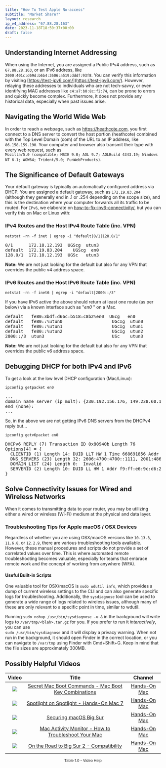 ```yaml
---
title: "How To Test Apple No-access"
subtitle: "Market Share?"
layout: research
ip_v4_address: "67.88.28.163"
date: 2023-11-18T18:50:37+00:00
draft: false
---
```


## Understanding Internet Addressing
When using the Internet, you are assigned a Public IPv4 address, such as ```67.88.28.163```, or an IPv6 address, like ```2000:401c:d69d:b6b4:3606:a519:dddf:93f8```. You can verify this information by visiting [https://test-ipv6.com/](https://test-ipv6.com/). However, relaying these addresses to individuals who are not tech-savvy, or even identifying MAC addresses like ```c4:a7:b0:8c:f2:74```, can be prone to errors and quickly become complex. Furthermore, it does not provide any historical data, especially when past issues arise.
## Navigating the World Wide Web
In order to reach a webpage, such as https://heathcote.com, you first connect to a DNS server to convert the host portion (heathcote) combined with the Top Level Domain (com) of the URL to an IP address, like ```86.158.159.190```. Your computer and browser also transmit their type with every web request, such as <br>```Mozilla/5.0 (compatible; MSIE 9.0; AOL 9.7; AOLBuild 4343.19; Windows NT 6.1; WOW64; Trident/5.0; FunWebProducts)```.
## The Significance of Default Gateways
Your default gateway is typically an automatically configured address via DHCP. You are assigned a default gateway, such as ```172.19.83.204``` (although they generally end in .1 or .254 depending on the scope size), and this is the destination where your computer forwards all its traffic to be routed. For ```IPv6```, we elaborate on [how-to-fix-ipv6-connectivity/](/blog/how-to-fix-ipv6-connectivity/), but you can verify this on Mac or Linux with: <br>
### IPv4 Routes and the Host IPv4 Route Table (inc. VPN)
```netstat -rn -f inet | egrep -i "default|0/1|128.0/1"```

<pre>
0/1      172.18.12.193  UGScg  utun3
default  172.19.83.204    UGScg  en0
128.0/1  172.18.12.193  UGSc   utun3</pre>

**Note:** We are not just looking for the default but also for any VPN that overrides the public v4 address space.

### IPv6 Routes and the Host IPv6 Route Table (inc. VPN)
```netstat -rn -f inet6 | egrep -i "default|2000::/3"```

If you have IPv6 active the above should return at least one route (as per below) via a known interface such as "_en0_ " on a Mac. 

<pre>
default   fe80:3bdf:d66c:b518:c8b2%en0  UGcg   en0
default   fe80::%utun0                   UGcIg  utun0
default   fe80::%utun1                   UGcIg  utun1
default   fe80::%utun2                   UGcIg  utun2
2000::/3  utun3                          USc    utun3</pre>

**Note:** We are not just looking for the default but also for any VPN that overrides the public v6 address space.
<br>

## Debugging DHCP for both IPv4 and IPv6

To get a look at the low level DHCP configuration (Mac/Linux): 

```ipconfig getpacket en0```

<pre>
...
domain_name_server (ip_mult): {230.192.156.176, 149.238.60.103}
end (none):
...</pre>

So, in the above we are not getting IPv6 DNS servers from the DHCPv4 reply but...

```ipconfig getv6packet en0```

<pre>
DHCPv6 REPLY (7) Transaction ID 0x80940b Length 76
Options[4] = {
  CLIENTID (1) Length 14: DUID LLT HW 1 Time 668691856 Addr c4:a7:b0:8c:f2:74
  DNS_SERVERS (23) Length 32: 2606:4700:4700::1111, 2001:4860:4860::8844
  DOMAIN_LIST (24) Length 0:  Invalid
  SERVERID (2) Length 10: DUID LL HW 1 Addr f9:ff:e6:9c:d6:2d
}</pre>




## Solve Connectivity Issues for Wired and Wireless Networks
When it comes to transmitting data to your router, you may be utilizing either a wired or wireless (Wi-Fi) medium at the physical and data layer.
### Troubleshooting Tips for Apple macOS / OSX Devices
Regardless of whether you are using OSX/macOS versions like ```10.13.3```, ```11.6.8```, or ```12.2.9```, there are various troubleshooting tools available. However, these manual procedures and scripts do not provide a set of correlated values over time. This is where automated remote troubleshooting becomes valuable, especially for teams that embrace remote work and the concept of working from anywhere (WFA).
#### Useful Built-in Scripts
One valuable tool for OSX/macOS is ```sudo wdutil info```, which provides a dump of current wireless settings to the CLI and can also generate specific logs for troubleshooting. Additionally, the ```sysdiagnose``` tool can be used to generate a wide range of logs related to wireless issues, although many of these are only relevant to a specific point in time, similar to wdutil.

Running ```sudo nohup /usr/bin/sysdiagnose -u &``` in the background will write logs to ```/var/tmp/<blah>.tar.gz``` for you. If you prefer to run it *interactively*, you can use<br>```sudo /usr/bin/sysdiagnose``` and it will display a privacy warning. When not run in the background, it should open Finder in the correct location, or you can navigate to ```/var/tmp``` using Finder with Cmd+Shift+G. Keep in mind that the file sizes are approximately 300MB.
## Possibly Helpful Videos

<link href="/plugins/lity/css/lity.min.css" rel="stylesheet">
<script src="/plugins/lity/js/lity.min.js"></script>
<div class="table1-start"></div>

|Video | Title | Channel |
| :---: | :---: | :---: |
|<a href="https://www.youtube.com/watch?v=VwNYWAxHCgM" data-lity><img src="https://i.ytimg.com/vi/VwNYWAxHCgM/default.jpg" class="img-fluid"></a>|<a href="https://www.youtube.com/watch?v=VwNYWAxHCgM" data-lity>Secret Mac Boot Commands - Mac Boot Key Combinations</a>|<a target="_blank" href="https://www.youtube.com/channel/UCg43DP8MdHVcl4rFK_delBg" >Hands-On Mac</a>|
|<a href="https://www.youtube.com/watch?v=RslZ4W1EPqk" data-lity><img src="https://i.ytimg.com/vi/RslZ4W1EPqk/default.jpg" class="img-fluid"></a>|<a href="https://www.youtube.com/watch?v=RslZ4W1EPqk" data-lity>Spotlight on Spotlight - Hands-On Mac 7</a>|<a target="_blank" href="https://www.youtube.com/channel/UCg43DP8MdHVcl4rFK_delBg" >Hands-On Mac</a>|
|<a href="https://www.youtube.com/watch?v=7KdhJimuhNw" data-lity><img src="https://i.ytimg.com/vi/7KdhJimuhNw/default.jpg" class="img-fluid"></a>|<a href="https://www.youtube.com/watch?v=7KdhJimuhNw" data-lity>Securing macOS Big Sur</a>|<a target="_blank" href="https://www.youtube.com/channel/UCg43DP8MdHVcl4rFK_delBg" >Hands-On Mac</a>|
|<a href="https://www.youtube.com/watch?v=TWzWd_DiaJ0" data-lity><img src="https://i.ytimg.com/vi/TWzWd_DiaJ0/default.jpg" class="img-fluid"></a>|<a href="https://www.youtube.com/watch?v=TWzWd_DiaJ0" data-lity>Mac Activity Monitor - How to Troubleshoot Your Mac</a>|<a target="_blank" href="https://www.youtube.com/channel/UCg43DP8MdHVcl4rFK_delBg" >Hands-On Mac</a>|
|<a href="https://www.youtube.com/watch?v=HEbK-Tignuc" data-lity><img src="https://i.ytimg.com/vi/HEbK-Tignuc/default.jpg" class="img-fluid"></a>|<a href="https://www.youtube.com/watch?v=HEbK-Tignuc" data-lity>On the Road to Big Sur 2 - Compatibility</a>|<a target="_blank" href="https://www.youtube.com/channel/UCg43DP8MdHVcl4rFK_delBg" >Hands-On Mac</a>|

<center><small>Table 1.0 - Video Help</small></center>
 <br>
<div class="table1-end"></div>
<script type="text/javascript">
(function() {
    $('div.table1-start').nextUntil('div.table1-end', 'table').addClass('table thead-dark table-striped table-responsive rounded').attr('id', 't1');
    $('#t1').find('thead').addClass('thead-dark');
})();
</script>
